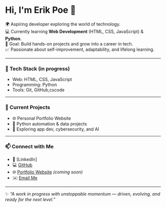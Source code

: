 # Hi, I'm Erik Poe 👋  

🌍 Aspiring developer exploring the world of technology.  
💻 Currently learning **Web Development** (HTML, CSS, JavaScript) & **Python**.  
🚀 Goal: Build hands-on projects and grow into a career in tech.  
📈 Passionate about self-improvement, adaptability, and lifelong learning.  

---

### 🔧 Tech Stack (in progress)  
- Web: HTML, CSS, JavaScript  
- Programming: Python  
- Tools: Git, GitHub,cscode 

---

### 📌 Current Projects  
- 🌐 Personal Portfolio Website  
- 🐍 Python automation & data projects  
- 📱 Exploring app dev, cybersecurity, and AI  

---
### 📫 Connect with Me  

- 💼 [LinkedIn] <a href= "[https://www.https://www.linkedin.com/in/erik-poe-430060384](https://www.linkedin.com/in/erik-poe-430060384/)"></a>    
- 💻 [GitHub](https://github.com/ErikPoe5)  
- 🌐 [Portfolio Website](https://yourportfolio.com) *(coming soon)*   
- ✉️ [Email Me](mailto:Erik.Tech99@gmail.com)
---

✨ *“A work in progress with unstoppable momentum — driven, evolving, and ready for the next level.”*  
